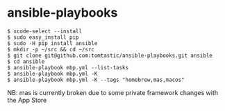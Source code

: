 # ansible-playbooks

```
$ xcode-select --install
$ sudo easy_install pip
$ sudo -H pip install ansible
$ mkdir -p ~/src && cd ~/src
$ git clone git@github.com:tomtastic/ansible-playbooks.git ansible
$ cd ansible
$ ansible-playbook mbp.yml --list-tasks
$ ansible-playbook mbp.yml -K
$ ansible-playbook mbp.yml -K --tags "homebrew,mas,macos"
```

NB: mas is currently broken due to some private framework changes with the App Store

